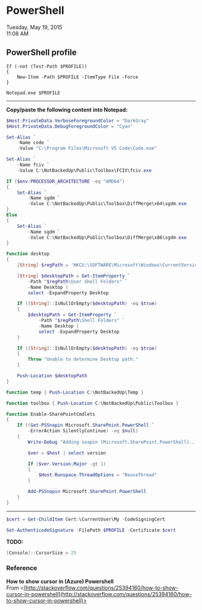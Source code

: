 # PowerShell

Tuesday, May 19, 2015\
11:08 AM

## PowerShell profile

```Console
If (-not (Test-Path $PROFILE))
{
    New-Item -Path $PROFILE -ItemType File -Force
}

Notepad.exe $PROFILE
```

---

**Copy/paste the following content into Notepad:**

```PowerShell
$Host.PrivateData.VerboseForegroundColor = "DarkGray"
$Host.PrivateData.DebugForegroundColor = "Cyan"

Set-Alias `
    -Name code `
    -Value "C:\Program Files\Microsoft VS Code\Code.exe"

Set-Alias `
    -Name fciv `
    -Value C:\NotBackedUp\Public\Toolbox\FCIV\fciv.exe

If ($env:PROCESSOR_ARCHITECTURE -eq "AMD64")
{
    Set-Alias `
        -Name sgdm `
        -Value C:\NotBackedUp\Public\Toolbox\DiffMerge\x64\sgdm.exe
}
Else
{
    Set-Alias `
        -Name sgdm `
        -Value C:\NotBackedUp\Public\Toolbox\DiffMerge\x86\sgdm.exe
}

Function desktop
{
    [String] $regPath = 'HKCU:\SOFTWARE\Microsoft\Windows\CurrentVersion\Explorer'

    [String] $desktopPath = Get-ItemProperty `
        -Path "$regPath\User Shell Folders" `
        -Name Desktop |
        select -ExpandProperty Desktop

    If ([String]::IsNullOrEmpty($desktopPath) -eq $true)
    {
        $desktopPath = Get-ItemProperty `
            -Path "$regPath\Shell Folders" `
            -Name Desktop |
            select -ExpandProperty Desktop
    }

    If ([String]::IsNullOrEmpty($desktopPath) -eq $true)
    {
        Throw "Unable to determine Desktop path."
    }

    Push-Location $desktopPath
}

Function temp { Push-Location C:\NotBackedUp\Temp }

Function toolbox { Push-Location C:\NotBackedUp\Public\Toolbox }

Function Enable-SharePointCmdlets
{
    If ((Get-PSSnapin Microsoft.SharePoint.PowerShell `
        -ErrorAction SilentlyContinue) -eq $null)
    {
        Write-Debug "Adding snapin (Microsoft.SharePoint.PowerShell)..."

        $ver = $host | select version

        If ($ver.Version.Major -gt 1)
        {
            $Host.Runspace.ThreadOptions = "ReuseThread"
        }

        Add-PSSnapin Microsoft.SharePoint.PowerShell
    }
}
```

---

```PowerShell
$cert = Get-ChildItem Cert:\CurrentUser\My -CodeSigningCert

Set-AuthenticodeSignature -FilePath $PROFILE -Certificate $cert
```

**TODO:**

```PowerShell
[Console]::CursorSize = 25
```

### Reference

**How to show cursor in (Azure) Powershell**\
From <[http://stackoverflow.com/questions/25394160/how-to-show-cursor-in-powershell](http://stackoverflow.com/questions/25394160/how-to-show-cursor-in-powershell)>

